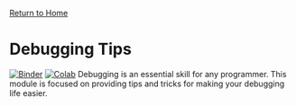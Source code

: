 [Return to Home](https://anthony-agbay.github.io/python-resource-guide)

# Debugging Tips

[![Binder](https://mybinder.org/badge_logo.svg)](https://mybinder.org/v2/gh/anthony-agbay/python-resource-guide/master?filepath=notebooks%2Fdebugging-tips.ipynb) [![Colab](https://colab.research.google.com/assets/colab-badge.svg)](https://colab.research.google.com/github/anthony-agbay/python-resource-guide/blob/master/notebooks/debugging-tips.ipynb)
Debugging is an essential skill for any programmer. This module is focused on providing tips and tricks for making your debugging life easier.
